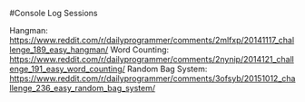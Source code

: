 #Console Log Sessions

Hangman: https://www.reddit.com/r/dailyprogrammer/comments/2mlfxp/20141117_challenge_189_easy_hangman/
Word Counting: https://www.reddit.com/r/dailyprogrammer/comments/2nynip/2014121_challenge_191_easy_word_counting/
Random Bag System: https://www.reddit.com/r/dailyprogrammer/comments/3ofsyb/20151012_challenge_236_easy_random_bag_system/
